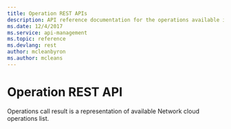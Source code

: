```yaml
---
title: Operation REST APIs
description: API reference documentation for the operations available in the Operation REST API, a RESTful web service for managing Operation resources in Azure.
ms.date: 12/4/2017
ms.service: api-management
ms.topic: reference
ms.devlang: rest
author: mcleanbyron
ms.author: mcleans
---
```


# Operation REST API

Operations call result is a representation of available Network cloud operations list.
